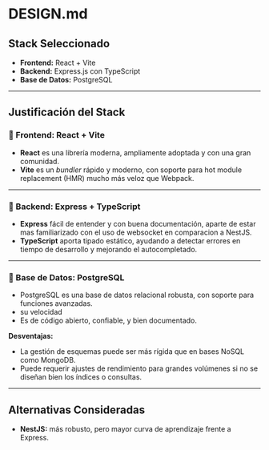# DESIGN.md

## Stack Seleccionado

- **Frontend:** React + Vite
- **Backend:** Express.js con TypeScript
- **Base de Datos:** PostgreSQL

---

## Justificación del Stack

### 🔷 Frontend: React + Vite

- **React** es una librería moderna, ampliamente adoptada y con una gran comunidad.
- **Vite** es un *bundler* rápido y moderno, con soporte para hot module replacement (HMR) mucho más veloz que Webpack.

---

### 🔷 Backend: Express + TypeScript

- **Express** fácil de entender y con buena documentación, aparte de estar mas familiarizado con el uso de websocket en comparacion a NestJS.
- **TypeScript** aporta tipado estático, ayudando a detectar errores en tiempo de desarrollo y mejorando el autocompletado.


---

### 🔷 Base de Datos: PostgreSQL

- PostgreSQL es una base de datos relacional robusta, con soporte para funciones avanzadas.
- su velocidad
- Es de código abierto, confiable, y bien documentado.

**Desventajas:**
- La gestión de esquemas puede ser más rígida que en bases NoSQL como MongoDB.
- Puede requerir ajustes de rendimiento para grandes volúmenes si no se diseñan bien los índices o consultas.

---

## Alternativas Consideradas

- **NestJS:** más robusto, pero mayor curva de aprendizaje frente a Express.